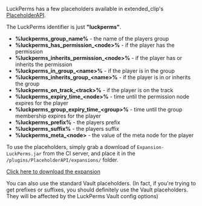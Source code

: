 LuckPerms has a few placeholders available in extended_clip's [PlaceholderAPI](https://www.spigotmc.org/resources/placeholderapi.6245/).

The LuckPerms identifier is just **"luckperms"**.

* **%luckperms_group_name%** - the name of the players group
* **%luckperms_has_permission_\<node\>%** -  if the player has the permission
* **%luckperms_inherits_permission_\<node\>%** - if the player has or inherits the permission
* **%luckperms_in_group_\<name\>%** -  if the player is in the group
* **%luckperms_inherits_group_\<name\>%** - if the player is in or inherits the group
* **%luckperms_on_track_\<track\>%** - if the player is on the track
* **%luckperms_expiry_time_\<node\>%** - time until the permission node expires for the player
* **%luckperms_group_expiry_time_\<group\>%** - time until the group membership expires for the player
* **%luckperms_prefix%** - the players prefix
* **%luckperms_suffix%** - the players suffix
* **%luckperms_meta_\<node\>** - the value of the meta node for the player


To use the placeholders, simply grab a download of `Expansion-LuckPerms.jar` from the CI server, and place it in the `/plugins/PlaceholderAPI/expansions/` folder.

[Click here to download the expansion](https://ci.lucko.me/job/LuckPermsPlaceholders/)

You can also use the standard Vault placeholders. (In fact, if you're trying to get prefixes or suffixes, you should definitely use the Vault placeholders. They will be affected by the LuckPerms Vault config options)

